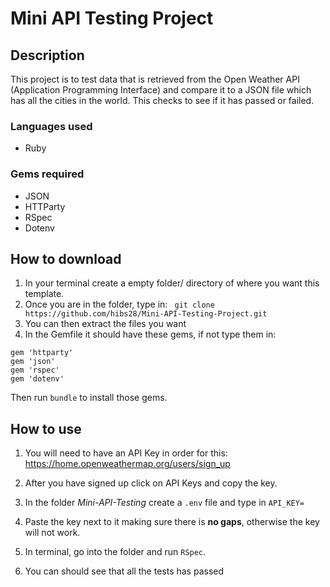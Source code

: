 # Mini API Testing Project
## Description
This project is to test data that is retrieved from the Open Weather API (Application Programming Interface) and compare it to a JSON file which has all the cities in the world. This checks to see if it has passed or failed.

### Languages used
* Ruby

### Gems required
* JSON
* HTTParty
* RSpec
* Dotenv

## How to download
1. In your terminal create a empty folder/ directory of where you want this template.
2. Once you are in the folder, type in:
` git clone https://github.com/hibs28/Mini-API-Testing-Project.git` 
3. You can then extract the files you want
4. In the Gemfile it should have these gems, if not type them in:
```
gem 'httparty'
gem 'json'
gem 'rspec'
gem 'dotenv' 
```
Then run `bundle` to install those gems. 

## How to use

1. You will need to have an API Key in order for this: <https://home.openweathermap.org/users/sign_up>

2. After you have signed up click on API Keys and copy the key.
3. In the folder *Mini-API-Testing* create a `.env` file and type in `API_KEY=`
4. Paste the key next to it making sure there is **no gaps**, otherwise the key will not work.
5. In terminal, go into the folder and run `RSpec`.
6. You can should see that all the tests has passed